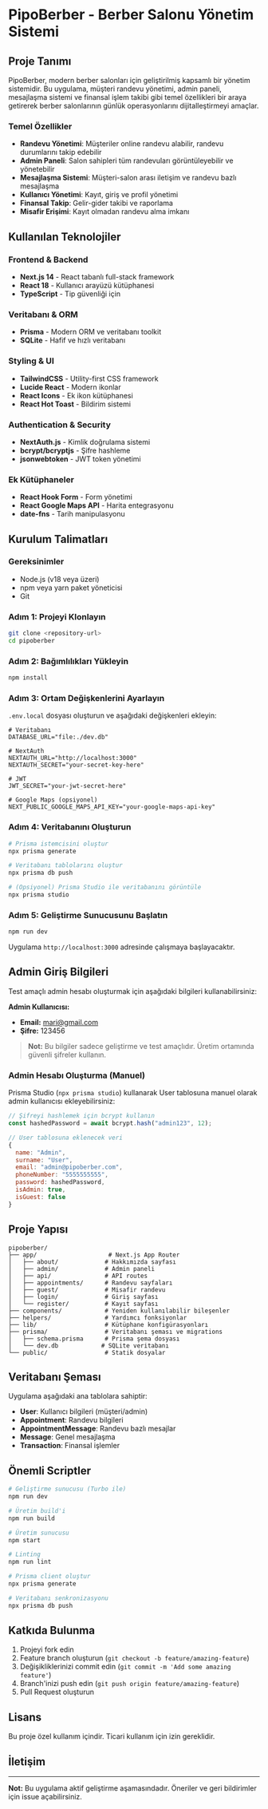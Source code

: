 # PipoBerber - Berber Salonu Yönetim Sistemi

## Proje Tanımı

PipoBerber, modern berber salonları için geliştirilmiş kapsamlı bir yönetim sistemidir. Bu uygulama, müşteri randevu yönetimi, admin paneli, mesajlaşma sistemi ve finansal işlem takibi gibi temel özellikleri bir araya getirerek berber salonlarının günlük operasyonlarını dijitalleştirmeyi amaçlar.

### Temel Özellikler

- **Randevu Yönetimi**: Müşteriler online randevu alabilir, randevu durumlarını takip edebilir
- **Admin Paneli**: Salon sahipleri tüm randevuları görüntüleyebilir ve yönetebilir
- **Mesajlaşma Sistemi**: Müşteri-salon arası iletişim ve randevu bazlı mesajlaşma
- **Kullanıcı Yönetimi**: Kayıt, giriş ve profil yönetimi
- **Finansal Takip**: Gelir-gider takibi ve raporlama
- **Misafir Erişimi**: Kayıt olmadan randevu alma imkanı

## Kullanılan Teknolojiler

### Frontend & Backend
- **Next.js 14** - React tabanlı full-stack framework
- **React 18** - Kullanıcı arayüzü kütüphanesi
- **TypeScript** - Tip güvenliği için

### Veritabanı & ORM
- **Prisma** - Modern ORM ve veritabanı toolkit
- **SQLite** - Hafif ve hızlı veritabanı

### Styling & UI
- **TailwindCSS** - Utility-first CSS framework
- **Lucide React** - Modern ikonlar
- **React Icons** - Ek ikon kütüphanesi
- **React Hot Toast** - Bildirim sistemi

### Authentication & Security
- **NextAuth.js** - Kimlik doğrulama sistemi
- **bcrypt/bcryptjs** - Şifre hashleme
- **jsonwebtoken** - JWT token yönetimi

### Ek Kütüphaneler
- **React Hook Form** - Form yönetimi
- **React Google Maps API** - Harita entegrasyonu
- **date-fns** - Tarih manipulasyonu

## Kurulum Talimatları

### Gereksinimler
- Node.js (v18 veya üzeri)
- npm veya yarn paket yöneticisi
- Git

### Adım 1: Projeyi Klonlayın
```bash
git clone <repository-url>
cd pipoberber
```

### Adım 2: Bağımlılıkları Yükleyin
```bash
npm install
```

### Adım 3: Ortam Değişkenlerini Ayarlayın
`.env.local` dosyası oluşturun ve aşağıdaki değişkenleri ekleyin:

```env
# Veritabanı
DATABASE_URL="file:./dev.db"

# NextAuth
NEXTAUTH_URL="http://localhost:3000"
NEXTAUTH_SECRET="your-secret-key-here"

# JWT
JWT_SECRET="your-jwt-secret-here"

# Google Maps (opsiyonel)
NEXT_PUBLIC_GOOGLE_MAPS_API_KEY="your-google-maps-api-key"
```

### Adım 4: Veritabanını Oluşturun
```bash
# Prisma istemcisini oluştur
npx prisma generate

# Veritabanı tablolarını oluştur
npx prisma db push

# (Opsiyonel) Prisma Studio ile veritabanını görüntüle
npx prisma studio
```

### Adım 5: Geliştirme Sunucusunu Başlatın
```bash
npm run dev
```

Uygulama `http://localhost:3000` adresinde çalışmaya başlayacaktır.

## Admin Giriş Bilgileri

Test amaçlı admin hesabı oluşturmak için aşağıdaki bilgileri kullanabilirsiniz:

**Admin Kullanıcısı:**
- **Email:** mari@gmail.com
- **Şifre:** 123456

> **Not:** Bu bilgiler sadece geliştirme ve test amaçlıdır. Üretim ortamında güvenli şifreler kullanın.

### Admin Hesabı Oluşturma (Manuel)
Prisma Studio (`npx prisma studio`) kullanarak User tablosuna manuel olarak admin kullanıcısı ekleyebilirsiniz:

```javascript
// Şifreyi hashlemek için bcrypt kullanın
const hashedPassword = await bcrypt.hash("admin123", 12);

// User tablosuna eklenecek veri
{
  name: "Admin",
  surname: "User",
  email: "admin@pipoberber.com",
  phoneNumber: "5555555555",
  password: hashedPassword,
  isAdmin: true,
  isGuest: false
}
```

## Proje Yapısı

```
pipoberber/
├── app/                    # Next.js App Router
│   ├── about/             # Hakkımızda sayfası
│   ├── admin/             # Admin paneli
│   ├── api/               # API routes
│   ├── appointments/      # Randevu sayfaları
│   ├── guest/             # Misafir randevu
│   ├── login/             # Giriş sayfası
│   └── register/          # Kayıt sayfası
├── components/            # Yeniden kullanılabilir bileşenler
├── helpers/               # Yardımcı fonksiyonlar
├── lib/                   # Kütüphane konfigürasyonları
├── prisma/                # Veritabanı şeması ve migrations
│   ├── schema.prisma      # Prisma şema dosyası
│   └── dev.db            # SQLite veritabanı
└── public/                # Statik dosyalar
```

## Veritabanı Şeması

Uygulama aşağıdaki ana tablolara sahiptir:

- **User**: Kullanıcı bilgileri (müşteri/admin)
- **Appointment**: Randevu bilgileri
- **AppointmentMessage**: Randevu bazlı mesajlar
- **Message**: Genel mesajlaşma
- **Transaction**: Finansal işlemler

## Önemli Scriptler

```bash
# Geliştirme sunucusu (Turbo ile)
npm run dev

# Üretim build'i
npm run build

# Üretim sunucusu
npm start

# Linting
npm run lint

# Prisma client oluştur
npx prisma generate

# Veritabanı senkronizasyonu
npx prisma db push
```

## Katkıda Bulunma

1. Projeyi fork edin
2. Feature branch oluşturun (`git checkout -b feature/amazing-feature`)
3. Değişikliklerinizi commit edin (`git commit -m 'Add some amazing feature'`)
4. Branch'inizi push edin (`git push origin feature/amazing-feature`)
5. Pull Request oluşturun

## Lisans

Bu proje özel kullanım içindir. Ticari kullanım için izin gereklidir.

## İletişim


---

**Not:** Bu uygulama aktif geliştirme aşamasındadır. Öneriler ve geri bildirimler için issue açabilirsiniz.
